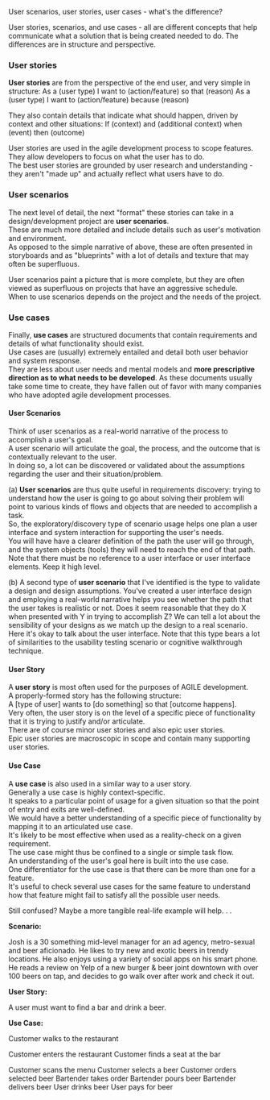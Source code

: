 User scenarios, user stories, user cases - what's the difference?

User stories, scenarios, and use cases - all are different concepts that help communicate what a solution that is being created needed to do. The differences are in structure and perspective.  
### User stories
**User stories** are from the perspective of the end user, and very simple in structure:
As a (user type) I want to (action/feature) so that (reason)
As a (user type) I want to (action/feature) because (reason)

They also contain details that indicate what should happen, driven by context and other situations:
If (context) and (additional context) when (event) then (outcome)

User stories are used in the agile development process to scope features.  
They allow developers to focus on what the user has to do.  
The best user stories are grounded by user research and understanding - they aren't "made up" and actually reflect what users have to do.

### User scenarios
The next level of detail, the next "format" these stories can take in a design/development project are **user scenarios**.  
These are much more detailed and include details such as user's motivation and environment.  
As opposed to the simple narrative of above, these are often presented in storyboards and as "blueprints" with a lot of details and texture that may often be superfluous. 

User scenarios paint a picture that is more complete, but they are often viewed as superfluous on projects that have an aggressive schedule.  
When to use scenarios depends on the project and the needs of the project.  

### Use cases  
Finally, **use cases** are structured documents that contain requirements and details of what functionality should exist.  
Use cases are (usually) extremely entailed and detail both user behavior and system response.  
They are less about user needs and mental models and **more prescriptive direction as to what needs to be developed**.
As these documents usually take some time to create, they have fallen out of favor with many companies who have adopted agile development processes.



#### User Scenarios
Think of user scenarios as a real-world narrative of the process to accomplish a user's goal.  
A user scenario will articulate the goal, the process, and the outcome that is contextually relevant to the user.  
In doing so, a lot can be discovered or validated about the assumptions regarding the user and their situation/problem. 

(a) **User scenarios** are thus quite useful in requirements discovery: trying to understand how the user is going to go about solving their problem will point to various kinds of flows and objects that are needed to accomplish a task.  
So, the exploratory/discovery type of scenario usage helps one plan a user interface and system interaction for supporting the user's needs.  
You will have have a clearer definition of the path the user will go through, and the system objects (tools) they will need to reach the end of that path.  
Note that there must be no reference to a user interface or user interface elements. Keep it high level. 

(b) A second type of **user scenario** that I've identified is the type to validate a design and design assumptions. You've created a user interface design and employing a real-world narrative helps you see whether the path that the user takes is realistic or not. Does it seem reasonable that they do X when presented with Y in trying to accomplish Z? We can tell a lot about the sensibility of your designs as we match up the design to a real scenario. Here it's okay to talk about the user interface. Note that this type bears a lot of similarities to the usability testing scenario or cognitive walkthrough technique.

#### User Story
A **user story** is most often used for the purposes of AGILE development.  
A properly-formed story has the following structure:  
A [type of user] wants to [do something] so that [outcome happens].  
Very often, the user story is on the level of a specific piece of functionality that it is trying to justify and/or articulate.  
There are of course minor user stories and also epic user stories.  
Epic user stories are macroscopic in scope and contain many supporting user stories. 

#### Use Case
A **use case** is also used in a similar way to a user story.  
Generally a use case is highly context-specific.  
It speaks to a particular point of usage for a given situation so that the point of entry and exits are well-defined.  
We would have a better understanding of a specific piece of functionality by mapping it to an articulated use case.  
It's likely to be most effective when used as a reality-check on a given requirement.  
The use case might thus be confined to a single or simple task flow.  
An understanding of the user's goal here is built into the use case.  
One differentiator for the use case is that there can be more than one for a feature.  
It's useful to check several use cases for the same feature to understand how that feature might fail to satisfy all the possible user needs.

Still confused? Maybe a more tangible real-life example will help. . .

**Scenario:**

Josh is a 30 something mid-level manager for an ad agency, metro-sexual and beer aficionado. He likes to try new and exotic beers in trendy locations. He also enjoys using a variety of social apps on his smart phone. He reads a review on Yelp of a new burger & beer joint downtown with over 100 beers on tap, and decides to go walk over after work and check it out.

**User Story:**

A user must want to find a bar and drink a beer.

**Use Case:**

Customer walks to the restaurant

Customer enters the restaurant
Customer finds a seat at the bar

Customer scans the menu
Customer selects a beer
Customer orders selected beer
Bartender takes order
Bartender pours beer
Bartender delivers beer
User drinks beer
User pays for beer